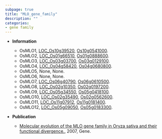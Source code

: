 ```yaml
---
subpage: true
title: "MLO_gene_family"
description: ""
categories:
- gene family
---
```


* **Information**  
    + OsMLO1, [LOC_Os10g39520](http://rice.plantbiology.msu.edu/cgi-bin/ORF_infopage.cgi?orf=LOC_Os10g39520), [Os10g0541000](http://rapdb.dna.affrc.go.jp/viewer/gbrowse_details/irgsp1?name=Os10g0541000).
    + OsMLO2, [LOC_Os01g66510](http://rice.plantbiology.msu.edu/cgi-bin/ORF_infopage.cgi?orf=LOC_Os01g66510), [Os01g0888600](http://rapdb.dna.affrc.go.jp/viewer/gbrowse_details/irgsp1?name=Os01g0888600).
    + OsMLO3, [LOC_Os03g03700](http://rice.plantbiology.msu.edu/cgi-bin/ORF_infopage.cgi?orf=LOC_Os03g03700), [Os03g0129100](http://rapdb.dna.affrc.go.jp/viewer/gbrowse_details/irgsp1?name=Os03g0129100).
    + OsMLO4, [LOC_Os04g58420](http://rice.plantbiology.msu.edu/cgi-bin/ORF_infopage.cgi?orf=LOC_Os04g58420), [Os04g0680800](http://rapdb.dna.affrc.go.jp/viewer/gbrowse_details/irgsp1?name=Os04g0680800).
    + OsMLO5, None, None.
    + OsMLO6, None, None.
    + OsMLO7, [LOC_Os06g40790](http://rice.plantbiology.msu.edu/cgi-bin/ORF_infopage.cgi?orf=LOC_Os06g40790), [Os06g0610500](http://rapdb.dna.affrc.go.jp/viewer/gbrowse_details/irgsp1?name=Os06g0610500).
    + OsMLO8, [LOC_Os02g10350](http://rice.plantbiology.msu.edu/cgi-bin/ORF_infopage.cgi?orf=LOC_Os02g10350), [Os02g0197200](http://rapdb.dna.affrc.go.jp/viewer/gbrowse_details/irgsp1?name=Os02g0197200).
    + OsMLO9, [LOC_Os05g34550](http://rice.plantbiology.msu.edu/cgi-bin/ORF_infopage.cgi?orf=LOC_Os05g34550), [Os05g0418100](http://rapdb.dna.affrc.go.jp/viewer/gbrowse_details/irgsp1?name=Os05g0418100).
    + OsMLO10, [LOC_Os02g35490](http://rice.plantbiology.msu.edu/cgi-bin/ORF_infopage.cgi?orf=LOC_Os02g35490), [Os02g0562600](http://rapdb.dna.affrc.go.jp/viewer/gbrowse_details/irgsp1?name=Os02g0562600).
    + OsMLO11, [LOC_Os11g07912](http://rice.plantbiology.msu.edu/cgi-bin/ORF_infopage.cgi?orf=LOC_Os11g07912), [Os11g0181400](http://rapdb.dna.affrc.go.jp/viewer/gbrowse_details/irgsp1?name=Os11g0181400).
    + OsMLO12, [LOC_Os05g09050](http://rice.plantbiology.msu.edu/cgi-bin/ORF_infopage.cgi?orf=LOC_Os05g09050), [Os05g0183300](http://rapdb.dna.affrc.go.jp/viewer/gbrowse_details/irgsp1?name=Os05g0183300).

* **Publication**  
    + [Molecular evolution of the MLO gene family in Oryza sativa and their functional divergence.](http://www.ncbi.nlm.nih.gov/pubmed?term=Molecular+evolution+of+the+MLO+gene+family+in+Oryza+sativa+and+their+functional+divergence.%5BTitle%5D), 2007, Gene.


